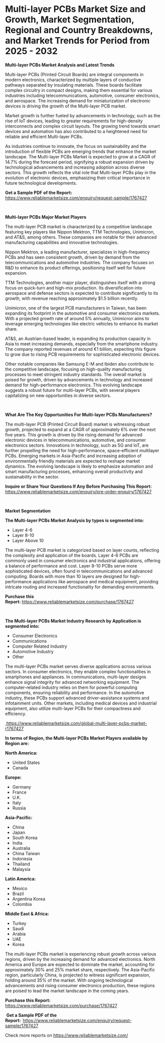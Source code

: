 <p><h1>Multi-layer PCBs Market Size and Growth, Market Segmentation, Regional and Country Breakdowns, and Market Trends for Period from 2025 -  2032</h1></p><p><strong>Multi-layer PCBs Market Analysis and Latest Trends</strong></p>
<p><p>Multi-layer PCBs (Printed Circuit Boards) are integral components in modern electronics, characterized by multiple layers of conductive pathways separated by insulating materials. These boards facilitate complex circuitry in compact designs, making them essential for various industries including telecommunications, automotive, consumer electronics, and aerospace. The increasing demand for miniaturization of electronic devices is driving the growth of the Multi-layer PCB market.</p><p>Market growth is further fueled by advancements in technology, such as the rise of IoT devices, leading to greater requirements for high-density interconnects and complex circuit layouts. The growing trend towards smart devices and automation has also contributed to a heightened need for reliable and efficient Multi-layer PCBs. </p><p>As industries continue to innovate, the focus on sustainability and the introduction of flexible PCBs are emerging trends that enhance the market landscape. The Multi-layer PCBs Market is expected to grow at a CAGR of 14.7% during the forecast period, signifying a robust expansion driven by technological advancements and increasing adoption across diverse sectors. This growth reflects the vital role that Multi-layer PCBs play in the evolution of electronic devices, emphasizing their critical importance in future technological developments.</p></p>
<p><strong>Get a Sample PDF of the Report:&nbsp;</strong> <a href="https://www.reliablemarketsize.com/enquiry/request-sample/1767427?utm_campaign=1103&utm_medium=2&utm_source=Github&utm_content=ia&utm_term=13022025&utm_id=multi-layer-pcbs">https://www.reliablemarketsize.com/enquiry/request-sample/1767427</a></p>
<p>&nbsp;</p>
<p><strong>Multi-layer PCBs Major Market Players</strong></p>
<p><p>The multi-layer PCB market is characterized by a competitive landscape featuring key players like Nippon Mektron, TTM Technologies, Unimicron, and AT&S, among others. These companies are notable for their advanced manufacturing capabilities and innovative technologies.</p><p>Nippon Mektron, a leading manufacturer, specializes in high-frequency PCBs and has seen consistent growth, driven by demand from the telecommunications and automotive industries. The company focuses on R&D to enhance its product offerings, positioning itself well for future expansion.</p><p>TTM Technologies, another major player, distinguishes itself with a strong focus on quick-turn and high-mix production. Its diversification into aerospace and defense sectors is expected to contribute significantly to its growth, with revenue reaching approximately $1.5 billion recently.</p><p>Unimicron, one of the largest PCB manufacturers in Taiwan, has been expanding its footprint in the automotive and consumer electronics markets. With a projected growth rate of around 5% annually, Unimicron aims to leverage emerging technologies like electric vehicles to enhance its market share.</p><p>AT&S, an Austrian-based leader, is expanding its production capacity in Asia to meet increasing demands, especially from the smartphone industry. The company reported revenues of around €1 billion, expecting this figure to grow due to rising PCB requirements for sophisticated electronic devices.</p><p>Other notable companies like Samsung E-M and Ibiden also contribute to the competitive landscape, focusing on high-quality manufacturing processes to meet stringent industry standards. The overall market is poised for growth, driven by advancements in technology and increased demand for high-performance electronics. This evolving landscape suggests a robust future for multi-layer PCBs, with several players capitalizing on new opportunities in diverse sectors.</p></p>
<p>&nbsp;</p>
<p><strong>What Are The Key Opportunities For Multi-layer PCBs Manufacturers?</strong></p>
<p><p>The multi-layer PCB (Printed Circuit Board) market is witnessing robust growth, projected to expand at a CAGR of approximately 6% over the next five years. This growth is driven by the rising demand for advanced electronic devices in telecommunications, automotive, and consumer electronics sectors. Innovations in technology, such as 5G and IoT, are further propelling the need for high-performance, space-efficient multilayer PCBs. Emerging markets in Asia-Pacific and increasing adoption of environmentally friendly materials are expected to reshape market dynamics. The evolving landscape is likely to emphasize automation and smart manufacturing processes, enhancing overall productivity and sustainability in the sector.</p></p>
<p><strong>Inquire or Share Your Questions If Any Before Purchasing This Report:</strong> <a href="https://www.reliablemarketsize.com/enquiry/pre-order-enquiry/1767427?utm_campaign=1103&utm_medium=2&utm_source=Github&utm_content=ia&utm_term=13022025&utm_id=multi-layer-pcbs">https://www.reliablemarketsize.com/enquiry/pre-order-enquiry/1767427</a></p>
<p>&nbsp;</p>
<p><strong>Market Segmentation</strong></p>
<p><strong>The Multi-layer PCBs Market Analysis by types is segmented into:</strong></p>
<p><ul><li>Layer 4-6</li><li>Layer 8-10</li><li>Layer Above 10</li></ul></p>
<p><p>The multi-layer PCB market is categorized based on layer counts, reflecting the complexity and application of the boards. Layer 4-6 PCBs are commonly used in consumer electronics and industrial applications, offering a balance of performance and cost. Layer 8-10 PCBs serve more sophisticated devices, often found in telecommunications and advanced computing. Boards with more than 10 layers are designed for high-performance applications like aerospace and medical equipment, providing intricate routing and increased functionality for demanding environments.</p></p>
<p><strong>Purchase this Report:&nbsp;</strong><a href="https://www.reliablemarketsize.com/purchase/1767427?utm_campaign=1103&utm_medium=2&utm_source=Github&utm_content=ia&utm_term=13022025&utm_id=multi-layer-pcbs">https://www.reliablemarketsize.com/purchase/1767427</a></p>
<p>&nbsp;</p>
<p><strong>The Multi-layer PCBs Market Industry Research by Application is segmented into:</strong></p>
<p><ul><li>Consumer Electronics</li><li>Communications</li><li>Computer Related Industry</li><li>Automotive Industry</li><li>Other</li></ul></p>
<p><p>The multi-layer PCBs market serves diverse applications across various sectors. In consumer electronics, they enable complex functionalities in smartphones and appliances. In communications, multi-layer designs enhance signal integrity for advanced networking equipment. The computer-related industry relies on them for powerful computing components, ensuring reliability and performance. In the automotive industry, these PCBs support advanced driver-assistance systems and infotainment units. Other markets, including medical devices and industrial equipment, also utilize multi-layer PCBs for their compactness and efficiency.</p></p>
<p><a href="https://www.reliablemarketsize.com/global-multi-layer-pcbs-market-r1767427?utm_campaign=1103&utm_medium=2&utm_source=Github&utm_content=ia&utm_term=13022025&utm_id=multi-layer-pcbs">&nbsp;https://www.reliablemarketsize.com/global-multi-layer-pcbs-market-r1767427</a></p>
<p><strong>In terms of Region, the Multi-layer PCBs Market Players available by Region are:</strong></p>
<p>
    <p> <strong> North America: </strong>
        <ul>
            <li>United States</li>
            <li>Canada</li>
        </ul>
        </p> 
    <p> <strong> Europe: </strong>
        <ul>
            <li>Germany</li>
            <li>France</li>
            <li>U.K.</li>
            <li>Italy</li>
            <li>Russia</li>
        </ul>
        </p> 
    <p> <strong> Asia-Pacific: </strong>
        <ul>
            <li>China</li>
            <li>Japan</li>
            <li>South Korea</li>
            <li>India</li>
            <li>Australia</li>
            <li>China Taiwan</li>
            <li>Indonesia</li>
            <li>Thailand</li>
            <li>Malaysia</li>
        </ul>
        </p> 
    <p> <strong> Latin America: </strong>
        <ul>
            <li>Mexico</li>
            <li>Brazil</li>
            <li>Argentina Korea</li>
            <li>Colombia</li>
        </ul>
        </p> 
    <p> <strong> Middle East & Africa: </strong>
        <ul>
            <li>Turkey</li>
            <li>Saudi</li>
            <li>Arabia</li>
            <li>UAE</li>
            <li>Korea</li>
        </ul>
    </p>
    </p>
<p><p>The multi-layer PCBs market is experiencing robust growth across various regions, driven by the increasing demand for advanced electronics. North America and Europe are expected to dominate the market, accounting for approximately 30% and 25% market share, respectively. The Asia-Pacific region, particularly China, is projected to witness significant expansion, holding around 35% of the market. With ongoing technological advancements and rising consumer electronics production, these regions are poised to lead the market landscape in the coming years.</p></p>
<p><strong>Purchase this Report: </strong><a href="https://www.reliablemarketsize.com/purchase/1767427?utm_campaign=1103&utm_medium=2&utm_source=Github&utm_content=ia&utm_term=13022025&utm_id=multi-layer-pcbs">https://www.reliablemarketsize.com/purchase/1767427</a></p>
<p>&nbsp;<strong>Get a Sample PDF of the Report:&nbsp;&nbsp;</strong><a href="https://www.reliablemarketsize.com/enquiry/request-sample/1767427?utm_campaign=1103&utm_medium=2&utm_source=Github&utm_content=ia&utm_term=13022025&utm_id=multi-layer-pcbs">https://www.reliablemarketsize.com/enquiry/request-sample/1767427</a></p>
<p><strong></strong></p>
<p>Check more reports on <a href="https://www.reliablemarketsize.com/?utm_campaign=1103&utm_medium=2&utm_source=Github&utm_content=ia&utm_term=13022025&utm_id=multi-layer-pcbs">https://www.reliablemarketsize.com/</a></p>